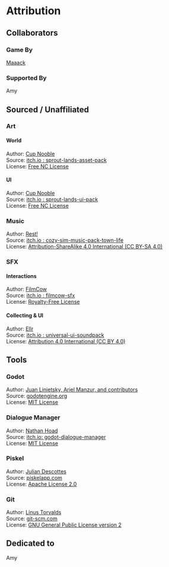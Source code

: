 # Attribution
## Collaborators

### Game By
[Maaack](https://maaack.itch.io/)  

### Supported By
Amy

## Sourced / Unaffiliated
### Art
#### World
Author: [Cup Nooble](https://cupnooble.itch.io/)  
Source: [itch.io : sprout-lands-asset-pack](https://cupnooble.itch.io/sprout-lands-asset-pack)  
License: [Free NC License](https://cupnooble.itch.io/sprout-lands-asset-pack)  

#### UI
Author: [Cup Nooble](https://cupnooble.itch.io/)  
Source: [itch.io : sprout-lands-ui-pack](https://cupnooble.itch.io/sprout-lands-ui-pack)  
License: [Free NC License](https://cupnooble.itch.io/sprout-lands-ui-pack)  

### Music
Author: [Rest!](https://richarrest.itch.io/)  
Source: [itch.io : cozy-sim-music-pack-town-life](https://richarrest.itch.io/cozy-sim-music-pack-town-life)  
License: [Attribution-ShareAlike 4.0 International (CC BY-SA 4.0)](https://creativecommons.org/licenses/by-sa/4.0/)  

### SFX
#### Interactions
Author: [FilmCow](https://filmcow.itch.io/)  
Source: [itch.io : filmcow-sfx](https://filmcow.itch.io/filmcow-sfx)  
License: [Royalty-Free License](https://filmcow.itch.io/filmcow-sfx)  

#### Collecting & UI
Author: [Ellr](https://ellr.itch.io/)  
Source: [itch.io : universal-ui-soundpack](https://ellr.itch.io/universal-ui-soundpack)  
License: [Attribution 4.0 International (CC BY 4.0)](https://creativecommons.org/licenses/by/4.0/)  


## Tools
### Godot
Author: [Juan Linietsky, Ariel Manzur, and contributors](https://godotengine.org/contact)  
Source: [godotengine.org](https://godotengine.org/)  
License: [MIT License](https://github.com/godotengine/godot/blob/master/LICENSE.txt) 

### Dialogue Manager
Author: [Nathan Hoad](https://nathanhoad.itch.io/)  
Source: [itch.io: godot-dialogue-manager](https://nathanhoad.itch.io/godot-dialogue-manager)  
License: [MIT License](https://github.com/nathanhoad/godot_dialogue_manager/blob/main/LICENSE) 

### Piskel
Author: [Julian Descottes](https://github.com/juliandescottes)  
Source: [piskelapp.com](https://www.piskelapp.com/)  
License: [Apache License 2.0](https://github.com/piskelapp/piskel/blob/master/LICENSE)  

### Git
Author: [Linus Torvalds](https://github.com/torvalds)  
Source: [git-scm.com](https://git-scm.com/downloads)  
License: [GNU General Public License version 2](https://opensource.org/licenses/GPL-2.0)  






## Dedicated to
Amy